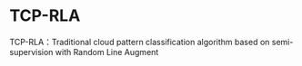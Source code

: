 # TCP-RLA
TCP-RLA：Traditional cloud pattern classification algorithm based on semi-supervision with Random Line Augment
